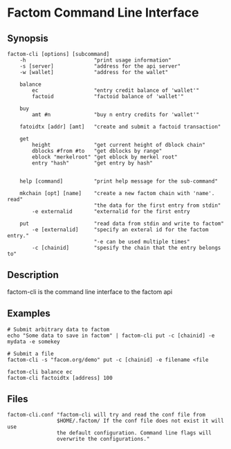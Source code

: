 Factom Command Line Interface
===

Synopsis
---
	factom-cli [options] [subcommand]
		-h						"print usage information"
		-s [server]				"address for the api server"
		-w [wallet]				"address for the wallet"
		
		balance
			ec					"entry credit balance of 'wallet'"
			factoid				"factoid balance of 'wallet'"

		buy
			amt #n				"buy n entry credits for 'wallet'"

		fatoidtx [addr] [amt]	"create and submit a factoid transaction"

		get
			height				"get current height of dblock chain"
			dblocks #from #to	"get dblocks by range"
			eblock "merkelroot"	"get eblock by merkel root"
			entry "hash"		"get entry by hash"
			

		help [command]			"print help message for the sub-command"

		mkchain [opt] [name]	"create a new factom chain with 'name'. read"
								"the data for the first entry from stdin"
			-e externalid		"externalid for the first entry

		put						"read data from stdin and write to factom"
			-e [externalid]		"specify an exteral id for the factom entry."
								"-e can be used multiple times"
			-c [chainid]		"spesify the chain that the entry belongs to"
			
Description
---
factom-cli is the command line interface to the factom api

Examples
---
	# Submit arbitrary data to factom
	echo "Some data to save in factom" | factom-cli put -c [chainid] -e mydata -e somekey
	
	# Submit a file
	factom-cli -s "facom.org/demo" put -c [chainid] -e filename <file
	
	factom-cli balance ec
	factom-cli factoidtx [address] 100

Files
---
	factom-cli.conf	"factom-cli will try and read the conf file from
					$HOME/.factom/ If the conf file does not exist it will use
					the default configuration. Command line flags will
					overwrite the configurations."